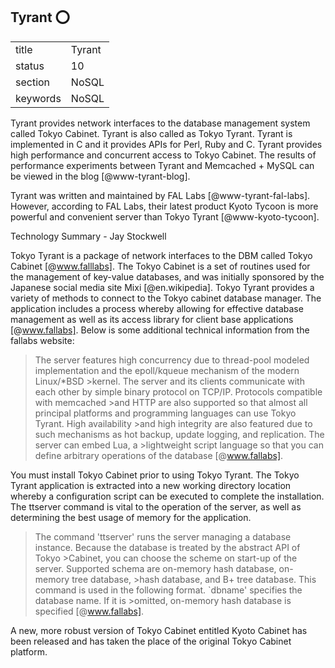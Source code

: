 ## Tyrant :o:


|          |            |
| -------- | ---------- |
| title    | Tyrant     | 
| status   | 10         |
| section  | NoSQL      |
| keywords | NoSQL      |



Tyrant provides network interfaces to the database management system
called Tokyo Cabinet. Tyrant is also called as Tokyo Tyrant. Tyrant is
implemented in C and it provides APIs for Perl, Ruby and C. Tyrant
provides high performance and concurrent access to Tokyo Cabinet. The
results of performance experiments between Tyrant and Memcached +
MySQL can be viewed in the blog [@www-tyrant-blog].

Tyrant was written and maintained by FAL
Labs [@www-tyrant-fal-labs].  However, according to FAL Labs,
their latest product Kyoto Tycoon is more powerful and convenient
server than Tokyo Tyrant [@www-kyoto-tycoon].

Technology Summary - Jay Stockwell

Tokyo Tyrant is a package of network interfaces to the DBM called Tokyo Cabinet [@www.falllabs]. The  Tokyo Cabinet is a set of routines used for the management of key-value databases, and was initially sponsored by the Japanese social media site Mixi [@en.wikipedia]. Tokyo Tyrant provides a variety of methods to connect to the Tokyo cabinet database manager. The application includes a process whereby allowing for effective database management as well as its access library for client base applications [@www.fallabs].
Below is some additional technical information from the fallabs website:

>The server features high concurrency due to thread-pool modeled implementation and the epoll/kqueue mechanism of the modern Linux/*BSD >kernel. The server and its clients communicate with each other by simple binary protocol on TCP/IP. Protocols compatible with memcached >and HTTP are also supported so that almost all principal platforms and programming languages can use Tokyo Tyrant. High availability >and high integrity are also featured due to such mechanisms as hot backup, update logging, and replication. The server can embed Lua, a >lightweight script language so that you can define arbitrary operations of the database [@www.fallabs].

You must install Tokyo Cabinet prior to using Tokyo Tyrant. The Tokyo Tyrant application is extracted into a new working directory location whereby a configuration script can be executed to complete the installation. The ttserver command is vital to the operation of the server, as well as determining the best usage of memory for the application.

>The command 'ttserver' runs the server managing a database instance. Because the database is treated by the abstract API of Tokyo >Cabinet, you can choose the scheme on start-up of the server. Supported schema are on-memory hash database, on-memory tree database, >hash database, and B+ tree database. This command is used in the following format. `dbname' specifies the database name. If it is >omitted, on-memory hash database is specified [@www.fallabs].

A new, more robust version of Tokyo Cabinet entitled Kyoto Cabinet has been released and has taken the place of the original Tokyo Cabinet platform. 


